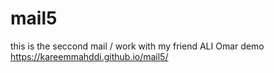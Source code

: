 # mail5
this is the seccond mail / work with my friend ALI Omar demo https://kareemmahddi.github.io/mail5/
